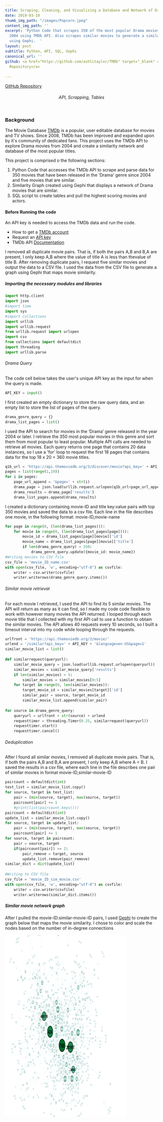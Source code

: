 ```yaml
---
title: Scraping, Cleaning, and Visualizing a Database and Network of Drama Movies
date: 2019-03-10
thumb_img_path: "/images/Popcorn.jpeg"
content_img_path: ''
excerpt: 'Python Code that scrapes 350 of the most popular Drama movies released since
  2004 using TMDb API. Also scrapes similar movies to generate a similarity network
  using Gephi.  '
layout: post
subtitle: Python, API, SQL, Gephi
canonical_url: ''
github: <a href="https://github.com/ashlitaylor/TMDb" target="_blank" class="btn btn-primary">GitHub
  Repository</a>

---
```

<a href="https://github.com/ashlitaylor/TMDb" target="_blank" class="btn btn-primary">GitHub Repository</a>

<header> 
    <h6 align="center">API, Scrapping, Tables</h6>
</header>

### Background
The Movie Database [TMDb](https://www.themoviedb.org/) is a popular, user editable database for movies and TV shows. Since 2008, TMDb has been improved and expanded upon by it's community of dedicated fans. This project uses the TMDb API to explore Drama movies from 2004 and create a similarity network and database of the most popular titles.

This project is comprised o the following sections:
1) Python Code that accesses the TMDb API to scrape and parse data for 350 movies that have been released in the 'Drama' genre since 2004 and five movies that are similar.
2) Similarity Graph created using Gephi that displays a network of Drama movies that are similar. 
3) SQL script to create tables and pull the highest scoring movies and actors. 

#### Before Running the code
An API key is needed to access the TMDb data and run the code.
* How to get a [TMDb account](https://www.themoviedb.org/account/signup)
* Request an [API key](https://docs.google.com/document/d/e/2PACX-1vQkWjHiLS1Xu2HZNQ7Egv08l_DdPnugoxUOZ0ugqBNHWY529xWB417QoSS0MbIih6PS9gu1Y1D-NFDT/pub)
* TMDb API [Documentation](https://developers.themoviedb.org/3/getting-started/introduction)

I removed all duplicate movie pairs. That is, if both the pairs A,B and B,A are present, I only keep A,B where the value of title A is less than thevalue of title B. After removing duplicate pairs, I request five similar movies and output the data to a CSV file. I used the data from the CSV file to generate a graph using Gephi that maps movie similarity.

##### Importing the necessary modules and libraries

```python
import http.client
import json
#import time
import sys
#import collections
import urllib
import urllib.request
from urllib.request import urlopen
import csv
from collections import defaultdict
import threading
import urllib.parse
```

###### Drama Query
The code cell below takes the user's unique API key as the input for when the query is made.


```python
API_KEY = input()
```

I first created an empty dictionary to store the raw query data, and an empty list to store the list of pages of the query. 


```python
drama_genre_query = {}
drama_list_pages = list()
```

I used the API to search for movies in the ‘Drama’ genre released in the year 2004 or later. I retrieve the 350 most popular movies in this genre and sort them from most popular to least popular. Multiple API calls are needed to retrieve all movies. Each query returns one page that contains 20 data instances, so I use a 'for' loop to request the first 18 pages that contains data for the top 18 x 20 = 360 movie titles. 


```python
q1b_url = 'https://api.themoviedb.org/3/discover/movie?api_key=' + API_KEY + '&language=en-US&sort_by=popularity.desc&include_adult=false&include_video=false&primary_release_date.gte=2004-01-01&with_genres=18'
pages = list(range(1,19))
for i in pages:
    page_url_append = '&page=' + str(i)
    drama_page = json.load(urllib.request.urlopen(q1b_url+page_url_append))
    drama_results = drama_page['results']
    drama_list_pages.append(drama_results)
```

I created a dictionary containing movie-ID and title key:value pairs with top 350 movies and saved the data to a csv file. Each line in the file describes one movie, in the following format: movie-ID,movie-name 


```python
for page in range(0, (len(drama_list_pages))):
    for movie in range(0, (len(drama_list_pages[page]))):
        movie_id = drama_list_pages[page][movie]['id']
        movie_name = drama_list_pages[page][movie]['title']
        if len(drama_genre_query) < 350:
            drama_genre_query.update({movie_id: movie_name})
#Writing movies to CSV file
csv_file = 'movie_ID_name.csv'
with open(csv_file, 'w', encoding="utf-8") as csvfile:
    writer = csv.writer(csvfile)    
    writer.writerows(drama_genre_query.items()) 
```

###### Similar movie retrieval
For each movie I retrieved, I used the API to find its 5 similar movies. The API will return as many as it can find, so I made my code code flexible to work with however many movies the API returned. I looped through each movie title that I collected with my first API call to use a function to obtain the similar movies. The API allows 40 requests every 10 seconds, so I built a timeout interval into my code while looping through the requests.


```python
urlfront = 'https://api.themoviedb.org/3/movie/'
urlend = '/similar?api_key=' + API_KEY + '&language=en-US&page=1'
similar_movie_list = list()

def similarrequest(queryurl):
    similar_movie_query = json.load(urllib.request.urlopen(queryurl))
    similar_movies = similar_movie_query['results']
    if len(similar_movies) > 5:
        similar_movies = similar_movies[0:5]
    for target in range(0, len(similar_movies)):
        target_movie_id = similar_movies[target]['id']
        similar_pair = source, target_movie_id
        similar_movie_list.append(similar_pair)    

for source in drama_genre_query:
    queryurl = urlfront + str(source) + urlend
    requesttimer = threading.Timer(0.25, similarrequest(queryurl))
    requesttimer.start()    
    requesttimer.cancel()
```

###### Deduplication
After I found all similar movies, I removed all duplicate movie pairs. That is, if both the pairs A,B and B,A are present, I only keep A,B where A < B. I saved the results in a csv file, where each line in the file describes one pair of similar movies in format movie-ID,similar-movie-ID


```python
paircount = defaultdict(int)
test_list = similar_movie_list.copy()
for source, target in test_list:
    pair = (min(source, target), max(source, target))
    paircount[pair] += 1
    #print(list(paircount.keys()))
paircount = defaultdict(int)
update_list = similar_movie_list.copy()
for source, target in update_list:
    pair = (min(source, target), max(source, target))
    paircount[pair] += 1
for source, target in paircount:
    pair = source, target
    if(paircount[pair]) >= 2:
        pair_remove = target, source
        update_list.remove(pair_remove)
similar_dict = dict(update_list)

#Writing to CSV file
csv_file = 'movie_ID_sim_movie.csv'
with open(csv_file, 'w', encoding="utf-8") as csvfile:
    writer = csv.writer(csvfile)
    writer.writerows(similar_dict.items())
```

##### Similar movie network graph

After I pulled the movie-ID:similar-movie-ID pairs, I used [Gephi](https://gephi.org/) to create the graph below that maps the movie similarity. I chose to color and scale the nodes based on the number of in-degree connections

<img src="/images/tmdb/graph.png" height="600" width="400">